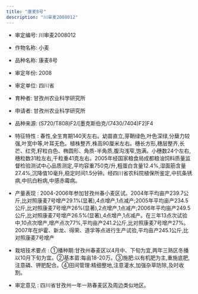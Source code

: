 ```yaml
---
title: "康麦8号"
description: "川审麦2008012"
---
```

* 审定编号:  川审麦2008012

*  作物名称:  小麦

*  品种名称:  康麦8号

*  审定年份:  2008

*  审定单位:  四川省

* 育种者:  甘孜州农业科学研究所

*  申请者:  甘孜州农业科学研究所

*  品种来源:  (S720/T808)F2/[墨克斯伯克/(7430/7404)F2]F4

*  特征特性 : 
春性,全生育期140天左右。幼苗直立,芽鞘绿色,叶色深绿,分蘖力较强,叶宽中等,叶耳无色。植株整齐,株高90厘米左右。穗长方形,穗层整齐,长芒、红壳,籽粒白色、椭圆形、角质-半角质,腹沟浅窄,饱满。小穗数24个左右,穗粒数31粒左右,千粒重41克左右。2005年经国家粮食局成都粮油饲料质量监督检验测试中心品质测定,平均容重750克/升,粗蛋白含量12.4%,湿面筋含量27.4%,沉降值10毫升,稳定时间1.5分钟。经四川省农科院植保所鉴定,中抗条锈病,中抗白粉病,中感赤霉病。
 
*  产量表现 : 
2004-2006年参加甘孜州春小麦区试。2004年平均亩产239.7公斤,比对照康麦7号增产29.1%(显著),4点增产,1点减产;2005年平均亩产234.5公斤,比对照康麦7号增产26%(显著),2点增产,1点减产;2006年平均亩产249.5公斤,比对照康麦7号增产26.5%(显著),4点增产,1点减产。在三年13点次试验中,10点次增产,增产点次77%,平均亩产241.2公斤,比对照康麦7号增产27%。2007年在炉霍、新龙、得荣、道孚等点进行生产试验,平均亩产245.1公斤,比对照康麦7号增产

*  栽培技术要点 : 
①播种期:甘孜州春麦区以4月中、下旬为宜,两年三熟区冬播以10月下旬为宜。②基本苗:每亩18-20万。③施肥:以有机肥为主,重施底肥,注意磷、钾肥配合。④田间管理:精细整地,注意灌水,加强杂草防除,及时收割。

*  审定意见 : 
四川省甘孜州一年一熟春麦区及周边类似地区。
